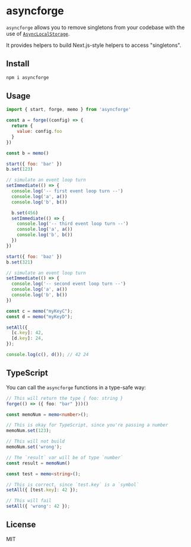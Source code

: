 # asyncforge

`asyncforge` allows you to remove singletons from your codebase with the
use of [`AsyncLocalStorage`](https://nodejs.org/api/async_context.html#class-asynclocalstorage).

It provides helpers to build Next.js-style helpers to access "singletons". 

## Install

```sh
npm i asyncforge
```

## Usage

```js
import { start, forge, memo } from 'asyncforge'

const a = forge((config) => {
  return {
    value: config.foo
  }
})

const b = memo()

start({ foo: 'bar' })
b.set(123)

// simulate an event loop turn
setImmediate(() => {
  console.log('-- first event loop turn --')
  console.log('a', a())
  console.log('b', b())

  b.set(456)
  setImmediate(() => {
    console.log('-- third event loop turn --')
    console.log('a', a())
    console.log('b', b())
  })
})

start({ foo: 'baz' })
b.set(321)

// simulate an event loop turn
setImmediate(() => {
  console.log('-- second event loop turn --')
  console.log('a', a())
  console.log('b', b())
})

const c = memo("myKeyC");
const d = memo("myKeyD");

setAll({
  [c.key]: 42,
  [d.key]: 24,
});

console.log(c(), d()); // 42 24
```

## TypeScript

You can call the `asyncforge` functions in a type-safe way:

```ts
// This will return the type { foo: string }
forge(() => ({ foo: "bar" }))()

const memoNum = memo<number>();

// This is okay for TypeScript, since you're passing a number
memoNum.set(123);

// This will not build
memoNum.set('wrong');

// The `result` var will be of type `number`
const result = memoNum()

const test = memo<string>();

// This is correct, since `test.key` is a `symbol`
setAll({ [test.key]: 42 });

// This will fail
setAll({ 'wrong': 42 });
```

## License

MIT
